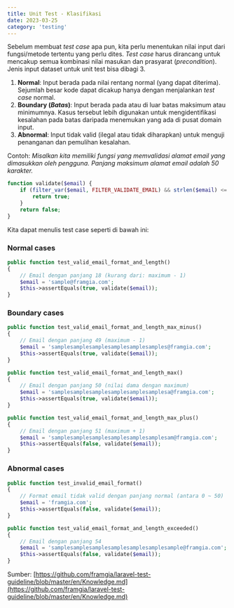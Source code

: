```yaml
---
title: Unit Test - Klasifikasi
date: 2023-03-25
category: 'testing'
---
```


Sebelum membuat *test case* apa pun, kita perlu menentukan 
nilai input dari fungsi/metode tertentu yang perlu dites. 
*Test case* harus dirancang untuk mencakup semua kombinasi nilai masukan 
dan prasyarat (*precondition*). Jenis input dataset untuk unit test 
bisa dibagi 3.

1. **Normal**: Input berada pada nilai rentang normal (yang dapat diterima). 
Sejumlah besar kode dapat dicakup hanya dengan menjalankan *test case* normal.
1. **Boundary (*Batas*)**: Input berada pada atau di luar batas maksimum atau minimumnya. 
Kasus tersebut lebih digunakan untuk mengidentifikasi kesalahan pada batas daripada menemukan 
yang ada di pusat domain input.
1. **Abnormal**: Input tidak valid (ilegal atau tidak diharapkan) untuk menguji 
penanganan dan pemulihan kesalahan.

Contoh: *Misalkan kita memiliki fungsi yang memvalidasi alamat email yang dimasukkan oleh pengguna. Panjang maksimum alamat email adalah 50 karakter.*

```php
function validate($email) {
    if (filter_var($email, FILTER_VALIDATE_EMAIL) && strlen($email) <= 50) {
        return true;
    }
    return false;
}
```

Kita dapat menulis test case seperti di bawah ini:

### Normal cases

```php
public function test_valid_email_format_and_length()
{
    // Email dengan panjang 18 (kurang dari: maximum - 1)
    $email = 'sample@framgia.com';
    $this->assertEquals(true, validate($email));
}
```

### Boundary cases

```php
public function test_valid_email_format_and_length_max_minus()
{
    // Email dengan panjang 49 (maximum - 1)
    $email = 'samplesamplesamplesamplesamplesamples@framgia.com';
    $this->assertEquals(true, validate($email));
}

public function test_valid_email_format_and_length_max()
{
    // Email dengan panjang 50 (nilai dama dengan maximum)
    $email = 'samplesamplesamplesamplesamplesamplesa@framgia.com';
    $this->assertEquals(true, validate($email));
}

public function test_valid_email_format_and_length_max_plus()
{
    // Email dengan panjang 51 (maximum + 1)
    $email = 'samplesamplesamplesamplesamplesamplesam@framgia.com';
    $this->assertEquals(false, validate($email));
}
```

### Abnormal cases

```php
public function test_invalid_email_format()
{
    // Format email tidak valid dengan panjang normal (antara 0 ~ 50)
    $email = 'framgia.com';
    $this->assertEquals(false, validate($email));
}

public function test_valid_email_format_and_length_exceeded()
{
    // Email dengan panjang 54
    $email = 'samplesamplesamplesamplesamplesamplesample@framgia.com';
    $this->assertEquals(false, validate($email));
}
```

Sumber: [https://github.com/framgia/laravel-test-guideline/blob/master/en/Knowledge.md](https://github.com/framgia/laravel-test-guideline/blob/master/en/Knowledge.md)